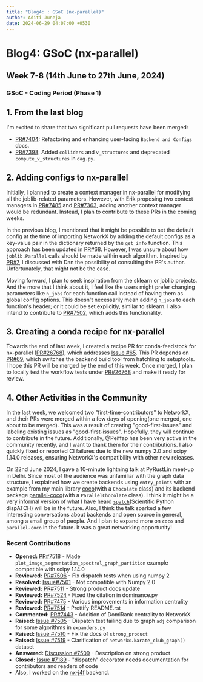 ```yaml
---
title: "Blog4: : GSoC (nx-parallel)"
author: Aditi Juneja
date: 2024-06-29 04:07:00 +0530
---
```


# Blog4: GSoC (nx-parallel)

## Week 7-8 (14th June to 27th June, 2024)

### GSoC - Coding Period (Phase 1)

## 1. From the last blog

I'm excited to share that two significant pull requests have been merged:
- [PR#7404](https://github.com/networkx/networkx/pull/7404): Refactoring and enhancing user-facing `Backend and Configs` docs.
- [PR#7398](https://github.com/networkx/networkx/pull/7398): Added `colliders` and `v_structures` and deprecated `compute_v_structures` in `dag.py`.

## 2. Adding configs to nx-parallel

Initially, I planned to create a context manager in nx-parallel for modifying all the joblib-related parameters. However, with Erik proposing two context managers in [PR#7485](https://github.com/networkx/networkx/pull/7485) and [PR#7363](https://github.com/networkx/networkx/pull/7363), adding another context manager would be redundant. Instead, I plan to contribute to these PRs in the coming weeks.

In the previous blog, I mentioned that it might be possible to set the default config at the time of importing NetworkX by adding the default configs as a key-value pair in the dictionary returned by the `get_info` function. This approach has been updated in [PR#68](https://github.com/networkx/nx-parallel/pull/68). However, I was unsure about how `joblib.Parallel` calls should be made within each algorithm. Inspired by [PR#7](https://github.com/networkx/nx-parallel/pull/7), I discussed with Dan the possibility of consulting the PR's author. Unfortunately, that might not be the case.

Moving forward, I plan to seek inspiration from the sklearn or joblib projects. And the more that I think about it, I feel like the users might prefer changing parameters like `n_jobs` for each function call instead of having them as global config options. This doesn't necessarily mean adding `n_jobs` to each function's header; or it could be set explicitly, similar to sklearn. I also intend to contribute to [PR#7502](https://github.com/networkx/networkx/pull/7502), which adds this functionality.

## 3. Creating a conda recipe for nx-parallel

Towards the end of last week, I created a recipe PR for conda-feedstock for nx-parallel ([PR#26768](https://github.com/conda-forge/staged-recipes/pull/26768)), which addresses [Issue #65](https://github.com/networkx/nx-parallel/issues/65). This PR depends on [PR#69](https://github.com/networkx/nx-parallel/pull/69), which switches the backend build tool from hatchling to setuptools. I hope this PR will be merged by the end of this week. Once merged, I plan to locally test the workflow tests under [PR#26768](https://github.com/conda-forge/staged-recipes/pull/26768) and make it ready for review.

## 4. Other Activities in the Community

In the last week, we welcomed two "first-time-contributors" to NetworkX, and their PRs were merged within a few days of opening(one merged, one about to be merged). This was a  result of creating "good-first-issues" and labeling existing issues as "good-first-issues". Hopefully, they will continue to contribute in the future. Additionally, @Peiffap has been very active in the community recently, and I want to thank them for their contributions. I also quickly fixed or reported CI failures due to the new numpy 2.0 and scipy 1.14.0 releases, ensuring NetworkX's compatibility with other new releases.

On 22nd June 2024, I gave a 10-minute lightning talk at PyRustLin meet-up in Delhi. Since most of the audience was unfamiliar with the graph data structure, I explained how we create backends using `entry_points` with an example from my main library [coco](https://github.com/Schefflera-Arboricola/coco)(with a `Chocolate` class) and its backend package [parallel-coco](https://github.com/Schefflera-Arboricola/parallel-coco)(with a `ParallelChocolate` class). I think it might be a very informal version of what I have heard [`spatch`](https://github.com/scientific-python/spatch)(Scientific Python dispATCH) will be in the future. Also, I think the talk sparked a few interesting conversations about backends and open source in general, among a small group of people. And I plan to expand more on `coco` and `parallel-coco` in the future. It was a great networking opportunity!

### Recent Contributions

- **Opened:** [PR#7518](https://github.com/networkx/networkx/pull/7518) - Made `plot_image_segmentation_spectral_graph_partition` example compatible with scipy 1.14.0
- **Reviewed:** [PR#7506](https://github.com/networkx/networkx/pull/7506) - Fix dispatch tests when using numpy 2
- **Resolved:** [Issue#7501](https://github.com/networkx/networkx/issues/7501) - Not compatible with Numpy 2.0
- **Reviewed:** [PR#7511](https://github.com/networkx/networkx/pull/7511) - Strong product docs update
- **Reviewed:** [PR#7524](https://github.com/networkx/networkx/pull/7524) - Fixed the citation in dominance.py
- **Reviewed:** [PR#7475](https://github.com/networkx/networkx/pull/7475) - Various improvements in information centrality
- **Reviewed:** [PR#7514](https://github.com/networkx/networkx/pull/7514) - Prettify README.rst
- **Commented:** [PR#7443](https://github.com/networkx/networkx/pull/7443) - Addition of DomiRank centrality to NetworkX
- **Raised:** [Issue #7505](https://github.com/networkx/networkx/issues/7505) - Dispatch test failing due to graph `adj` comparison for some algorithms in `expanders.py`
- **Raised:** [Issue #7510](https://github.com/networkx/networkx/issues/7510) - Fix the docs of `strong_product`
- **Raised:** [Issue #7519](https://github.com/networkx/networkx/issues/7519) - Clarification of `networkx.karate_club_graph()` dataset
- **Answered:** [Discussion #7509](https://github.com/networkx/networkx/discussions/7509) - Description on strong product
- **Closed:** [Issue #7189](https://github.com/networkx/networkx/issues/7189) - "dispatch" decorator needs documentation for contributors and readers of code
- Also, I worked on the [nx-j4f](https://github.com/Schefflera-Arboricola/nx-j4f) backend.
